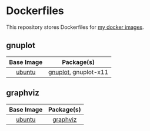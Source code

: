 # Dockerfiles
This repository stores Dockerfiles for [my docker images](https://hub.docker.com/u/genjiohara).
## gnuplot
|Base Image|Package(s)|
|:-:|:-:|
|[ubuntu](https://hub.docker.com/_/ubuntu)|[gnuplot](https://gnuplot.sourceforge.net/), gnuplot-x11|
## graphviz
|Base Image|Package(s)|
|:-:|:-:|
|[ubuntu](https://hub.docker.com/_/ubuntu)|[graphviz](https://graphviz.org/)|
